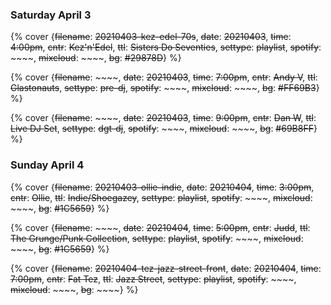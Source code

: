 


### Saturday April 3

{% cover {~~filename~~: ~~20210403-kez-edel-70s~~, ~~date~~: ~~20210403~~, ~~time~~: ~~4:00pm~~, ~~cntr~~: ~~Kez'n'Edel~~, ~~ttl~~: ~~Sisters Do Seventies~~, ~~settype~~: ~~playlist~~, ~~spotify~~: ~~~~, ~~mixcloud~~: ~~~~, ~~bg~~: ~~#29878D~~} %}

{% cover {~~filename~~: ~~~~, ~~date~~: ~~20210403~~, ~~time~~: ~~7:00pm~~, ~~cntr~~: ~~Andy V~~, ~~ttl~~: ~~Glastonauts~~, ~~settype~~: ~~pre-dj~~, ~~spotify~~: ~~~~, ~~mixcloud~~: ~~~~, ~~bg~~: ~~#FF69B3~~} %}

{% cover {~~filename~~: ~~~~, ~~date~~: ~~20210403~~, ~~time~~: ~~9:00pm~~, ~~cntr~~: ~~Dan W~~, ~~ttl~~: ~~Live DJ Set~~, ~~settype~~: ~~dgt-dj~~, ~~spotify~~: ~~~~, ~~mixcloud~~: ~~~~, ~~bg~~: ~~#69B8FF~~} %}

### Sunday April 4


{% cover {~~filename~~: ~~20210403-ollie-indie~~, ~~date~~: ~~20210404~~, ~~time~~: ~~3:00pm~~, ~~cntr~~: ~~Ollie~~, ~~ttl~~: ~~Indie/Shoegazey~~, ~~settype~~: ~~playlist~~, ~~spotify~~: ~~~~, ~~mixcloud~~: ~~~~, ~~bg~~: ~~#1C5659~~} %}

{% cover {~~filename~~: ~~~~, ~~date~~: ~~20210404~~, ~~time~~: ~~5:00pm~~, ~~cntr~~: ~~Judd~~, ~~ttl~~: ~~The Grunge/Punk Collection~~, ~~settype~~: ~~playlist~~, ~~spotify~~: ~~~~, ~~mixcloud~~: ~~~~, ~~bg~~: ~~#1C5659~~} %}

{% cover {~~filename~~: ~~20210404-tez-jazz-street-front~~, ~~date~~: ~~20210404~~, ~~time~~: ~~7:00pm~~, ~~cntr~~: ~~Fat Tez~~, ~~ttl~~: ~~Jazz Street~~, ~~settype~~: ~~playlist~~, ~~spotify~~: ~~~~, ~~mixcloud~~: ~~~~, ~~bg~~: ~~~~} %}



<!-- ### See you at the weekend &#128513; -->
